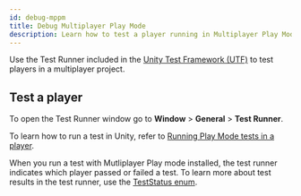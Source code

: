 ```yaml
---
id: debug-mppm
title: Debug Multiplayer Play Mode
description: Learn how to test a player running in Multiplayer Play Mode
---
```


Use the Test Runner included in the [Unity Test Framework (UTF)](https://docs.unity3d.com/Packages/com.unity.test-framework@2.0/manual/index.html) to test players in a multiplayer project.

## Test a player 
To open the Test Runner window go to **Window** > **General** > **Test Runner**.

To learn how to run a test in Unity, refer to [Running Play Mode tests in a player](https://docs.unity3d.com/Packages/com.unity.test-framework@2.0/manual/workflow-run-playmode-test-standalone.html).

When you run a test with Mutliplayer Play mode installed, the test runner indicates which player passed or failed a test. To learn more about test results in the test runner, use the [TestStatus enum](https://docs.unity3d.com/Packages/com.unity.test-framework@2.0/api/UnityEditor.TestTools.TestRunner.Api.TestStatus.html).
